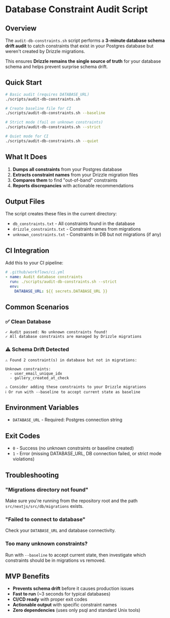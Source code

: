 # Database Constraint Audit Script

## Overview

The `audit-db-constraints.sh` script performs a **3-minute database schema drift audit** to catch constraints that exist in your Postgres database but weren't created by Drizzle migrations.

This ensures **Drizzle remains the single source of truth** for your database schema and helps prevent surprise schema drift.

## Quick Start

```bash
# Basic audit (requires DATABASE_URL)
./scripts/audit-db-constraints.sh

# Create baseline file for CI
./scripts/audit-db-constraints.sh --baseline

# Strict mode (fail on unknown constraints)
./scripts/audit-db-constraints.sh --strict

# Quiet mode for CI
./scripts/audit-db-constraints.sh --quiet
```

## What It Does

1. **Dumps all constraints** from your Postgres database
2. **Extracts constraint names** from your Drizzle migration files
3. **Compares them** to find "out-of-band" constraints
4. **Reports discrepancies** with actionable recommendations

## Output Files

The script creates these files in the current directory:

- `db_constraints.txt` - All constraints found in the database
- `drizzle_constraints.txt` - Constraint names from migrations
- `unknown_constraints.txt` - Constraints in DB but not migrations (if any)

## CI Integration

Add this to your CI pipeline:

```yaml
# .github/workflows/ci.yml
- name: Audit database constraints
  run: ./scripts/audit-db-constraints.sh --strict
  env:
    DATABASE_URL: ${{ secrets.DATABASE_URL }}
```

## Common Scenarios

### ✅ Clean Database
```
✓ Audit passed: No unknown constraints found!
✓ All database constraints are managed by Drizzle migrations
```

### ⚠️ Schema Drift Detected
```
⚠ Found 2 constraint(s) in database but not in migrations:

Unknown constraints:
  - user_email_unique_idx
  - gallery_created_at_check

⚠ Consider adding these constraints to your Drizzle migrations
ℹ Or run with --baseline to accept current state as baseline
```

## Environment Variables

- `DATABASE_URL` - Required: Postgres connection string

## Exit Codes

- `0` - Success (no unknown constraints or baseline created)
- `1` - Error (missing DATABASE_URL, DB connection failed, or strict mode violations)

## Troubleshooting

### "Migrations directory not found"
Make sure you're running from the repository root and the path `src/nextjs/src/db/migrations` exists.

### "Failed to connect to database"
Check your `DATABASE_URL` and database connectivity.

### Too many unknown constraints?
Run with `--baseline` to accept current state, then investigate which constraints should be in migrations vs removed.

## MVP Benefits

- **Prevents schema drift** before it causes production issues
- **Fast to run** (~3 seconds for typical databases)
- **CI/CD ready** with proper exit codes
- **Actionable output** with specific constraint names
- **Zero dependencies** (uses only psql and standard Unix tools)
